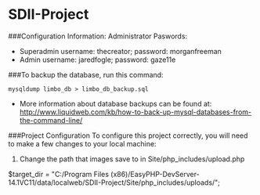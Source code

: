 # SDII-Project
###Configuration Information:
Administrator Paswords:
- Superadmin username: thecreator; password: morganfreeman
- Admin username: jaredfogle; password: gaze11e

###To backup the database, run this command:
```
mysqldump limbo_db > limbo_db_backup.sql
```
- More information about database backups can be found at: http://www.liquidweb.com/kb/how-to-back-up-mysql-databases-from-the-command-line/

###Project Configuration
To configure this project correctly, you will need to make a few changes to your local machine:

1. Change the path that images save to in Site/php_includes/upload.php

$target_dir = "C:/Program Files (x86)/EasyPHP-DevServer-14.1VC11/data/localweb/SDII-Project/Site/php_includes/uploads/";
